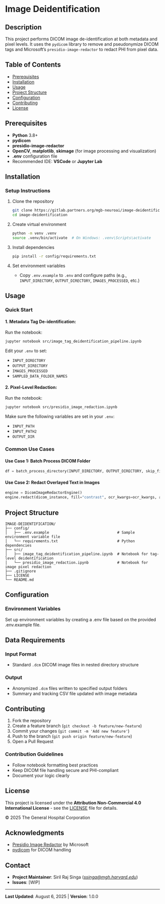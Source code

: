 # Image Deidentification

## Description
This project performs DICOM image de-identification at both metadata and pixel levels. It uses the `pydicom` library to remove and pseudonymize DICOM tags and Microsoft’s `presidio-image-redactor` to redact PHI from pixel data.

## Table of Contents
- [Prerequisites](#prerequisites)
- [Installation](#installation)
- [Usage](#usage)
- [Project Structure](#project-structure)
- [Configuration](#configuration)
- [Contributing](#contributing)
- [License](#license)

## Prerequisites
- **Python** 3.8+
- **pydicom**
- **presidio-image-redactor**
- **OpenCV**, **matplotlib**, **skimage** (for image processing and visualization)
- **.env** configuration file
- Recommended IDE: **VSCode** or **Jupyter Lab**

## Installation

### Setup Instructions
1. Clone the repository
   ```bash
   git clone https://gitlab.partners.org/mgb-neuroai/image-deidentification.git
   cd image-deidentification
   ```

2. Create virtual environment
   ```bash
   python -m venv .venv
   source .venv/bin/activate  # On Windows: .venv\Scripts\activate
   ```

3. Install dependencies
   ```bash
   pip install -r config/requirements.txt
   ```

4. Set environment variables
   - Copy `.env.example` to `.env` and configure paths (e.g., `INPUT_DIRECTORY`, `OUTPUT_DIRECTORY`, `IMAGES_PROCESSED`, etc.)

## Usage

### Quick Start

#### 1. Metadata Tag De-identification:
Run the notebook:
```bash
jupyter notebook src/image_tag_deidentification_pipeline.ipynb
```

Edit your `.env` to set:
- `INPUT_DIRECTORY`
- `OUTPUT_DIRECTORY`
- `IMAGES_PROCESSED`
- `SAMPLED_DATA_FOLDER_NAMES`

#### 2. Pixel-Level Redaction:
Run the notebook:
```bash
jupyter notebook src/presidio_image_redaction.ipynb
```

Make sure the following variables are set in your `.env`:
- `INPUT_PATH`
- `INPUT_PATH2`
- `OUTPUT_DIR`

### Common Use Cases

#### Use Case 1: Batch Process DICOM Folder
```python
df = batch_process_directory(INPUT_DIRECTORY, OUTPUT_DIRECTORY, skip_files=True)
```

#### Use Case 2: Redact Overlayed Text in Images
```python
engine = DicomImageRedactorEngine()
engine.redact(dicom_instance, fill="contrast", ocr_kwargs=ocr_kwargs, ad_hoc_recognizers=[name_recognizer, phone_number_recognizer])
```

## Project Structure
```
IMAGE-DEIDENTIFICATION/
├── config/
│   ├── .env.example                               # Sample environment variable file
│   └── requirements.txt                           # Python dependencies
├── src/
│   ├── image_tag_deidentification_pipeline.ipynb  # Notebook for tag-level deidentification
│   └── presidio_image_redaction.ipynb             # Notebook for image pixel redaction
├── .gitignore
├── LICENSE
└── README.md
```

## Configuration

### Environment Variables

Set up environment variables by creating a .env file based on the provided .env.example file.

## Data Requirements

### Input Format
- Standard `.dcm` DICOM image files in nested directory structure

### Output
- Anonymized `.dcm` files written to specified output folders
- Summary and tracking CSV file updated with image metadata

## Contributing
1. Fork the repository
2. Create a feature branch (`git checkout -b feature/new-feature`)
3. Commit your changes (`git commit -m 'Add new feature'`)
4. Push to the branch (`git push origin feature/new-feature`)
5. Open a Pull Request

### Contribution Guidelines
- Follow notebook formatting best practices
- Keep DICOM file handling secure and PHI-compliant
- Document your logic clearly

## License
This project is licensed under the **Attribution Non-Commercial 4.0 International License** - see the [LICENSE](LICENSE) file for details.

© 2025 The General Hospital Corporation

## Acknowledgments
- [Presidio Image Redactor](https://github.com/microsoft/presidio) by Microsoft
- [pydicom](https://github.com/pydicom/pydicom) for DICOM handling

## Contact
- **Project Maintainer**: Siril Raj Singa (*ssinga@mgh.harvard.edu*)
- **Issues**: [WIP]

---
**Last Updated**: August 6, 2025 | **Version**: 1.0.0